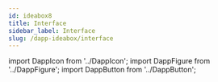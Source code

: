 ```yaml
---
id: ideabox8
title: Interface
sidebar_label: Interface
slug: /dapp-ideabox/interface
---
```


import DappIcon from '../DappIcon';
import DappFigure from '../DappFigure';
import DappButton from '../DappButton';
